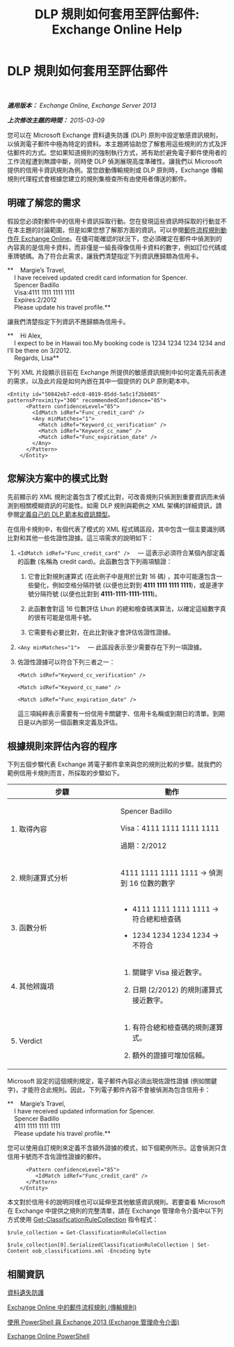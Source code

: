 ﻿---
title: 'DLP 規則如何套用至評估郵件: Exchange Online Help'
TOCTitle: DLP 規則如何套用至評估郵件
ms:assetid: 1ac77020-26ff-410c-ab09-4f28a99d67a1
ms:mtpsurl: https://technet.microsoft.com/zh-tw/library/Dn329050(v=EXCHG.150)
ms:contentKeyID: 56269011
ms.date: 05/23/2018
mtps_version: v=EXCHG.150
ms.translationtype: MT
---

# DLP 規則如何套用至評估郵件

 

_**適用版本：** Exchange Online, Exchange Server 2013_

_**上次修改主題的時間：** 2015-03-09_

您可以在 Microsoft Exchange 資料遺失防護 (DLP) 原則中設定敏感資訊規則，以偵測電子郵件中極為特定的資料。本主題將協助您了解套用這些規則的方式及評估郵件的方式。您如果知道規則的強制執行方式，將有助於避免電子郵件使用者的工作流程遭到無謂中斷，同時使 DLP 偵測展現高度準確性。讓我們以 Microsoft 提供的信用卡資訊規則為例。當您啟動傳輸規則或 DLP 原則時，Exchange 傳輸規則代理程式會根據您建立的規則集檢查所有由使用者傳送的郵件。

## 明確了解您的需求

假設您必須對郵件中的信用卡資訊採取行動。您在發現這些資訊時採取的行動並不在本主題的討論範圍，但是如果您想了解那方面的資訊，可以參閱[郵件流程規則動作在 Exchange Online](https://technet.microsoft.com/zh-tw/library/jj919237\(v=exchg.150\))。在儘可能確認的狀況下，您必須確定在郵件中偵測到的內容真的是信用卡資料，而非僅是一組長得像信用卡資料的數字，例如訂位代碼或車牌號碼。為了符合此需求，讓我們清楚指定下列資訊應歸類為信用卡。

**    Margie’s Travel,  
    I have received updated credit card information for Spencer.  
    Spencer Badillo  
    Visa:4111 1111 1111 1111  
    Expires:2/2012  
    Please update his travel profile.**

讓我們清楚指定下列資訊不應歸類為信用卡。

**    Hi Alex,  
    I expect to be in Hawaii too.My booking code is 1234 1234 1234 1234 and I’ll be there on 3/2012.  
    Regards, Lisa**

下列 XML 片段顯示目前在 Exchange 所提供的敏感資訊規則中如何定義先前表達的需求，以及此片段是如何內嵌在其中一個提供的 DLP 原則範本中。

    <Entity id="50842eb7-edc8-4019-85dd-5a5c1f2bb085" patternsProximity="300" recommendedConfidence="85">
          <Pattern confidenceLevel="85">
            <IdMatch idRef="Func_credit_card" />
            <Any minMatches="1">
              <Match idRef="Keyword_cc_verification" />
              <Match idRef="Keyword_cc_name" />
              <Match idRef="Func_expiration_date" />
            </Any>
          </Pattern>
        </Entity>

## 您解決方案中的模式比對

先前顯示的 XML 規則定義包含了模式比對，可改善規則只偵測到重要資訊而未偵測到相關模糊資訊的可能性。如需 DLP 規則與範例之 XML 架構的詳細資訊，請參閱[定義自己的 DLP 範本和資訊類型](define-your-own-dlp-templates-and-information-types-exchange-2013-help.md)。

在信用卡規則中，有個代表了模式的 XML 程式碼區段，其中包含一個主要識別碼比對和其他一些佐證性證據。這三項需求的說明如下：

1.  `<IdMatch idRef="Func_credit_card" />  ` — 這表示必須符合某個內部定義的函數 (名稱為 credit card)。此函數包含下列兩項驗證：
    
    1.  它會比對規則運算式 (在此例子中是用於比對 16 碼) ，其中可能還包含一些變化，例如空格分隔符號 (以便也比對到 **4111 1111 1111 1111**)，或是連字號分隔符號 (以便也比對到 **4111-1111-1111-1111**)。
    
    2.  此函數會對這 16 位數評估 Lhun 的總和檢查碼演算法，以確定這組數字真的很有可能是信用卡號。
    
    3.  它需要有必要比對，在此比對後才會評估佐證性證據。

2.  `<Any minMatches="1">  ` — 此區段表示至少需要存在下列一項證據。

3.  佐證性證據可以符合下列三者之一：
    
    `<Match idRef="Keyword_cc_verification" />`
    
    `<Match idRef="Keyword_cc_name" />`
    
    `<Match idRef="Func_expiration_date" />`
    
    這三項純粹表示需要有一份信用卡關鍵字、信用卡名稱或到期日的清單。到期日是以內部另一個函數來定義及評估。

## 根據規則來評估內容的程序

下列五個步驟代表 Exchange 將電子郵件拿來與您的規則比較的步驟。就我們的範例信用卡規則而言，所採取的步驟如下。


<table>
<colgroup>
<col style="width: 50%" />
<col style="width: 50%" />
</colgroup>
<thead>
<tr class="header">
<th>步驟</th>
<th>動作</th>
</tr>
</thead>
<tbody>
<tr class="odd">
<td><p>1. 取得內容</p></td>
<td><p>Spencer Badillo</p>
<p>Visa：4111 1111 1111 1111</p>
<p>過期：2/2012</p></td>
</tr>
<tr class="even">
<td><p>2. 規則運算式分析</p></td>
<td><p>4111 1111 1111 1111 -&gt; 偵測到 16 位數的數字</p></td>
</tr>
<tr class="odd">
<td><p>3. 函數分析</p></td>
<td><ul>
<li><p>4111 1111 1111 1111 -&gt; 符合總和檢查碼</p></li>
<li><p>1234 1234 1234 1234 -&gt; 不符合</p></li>
</ul></td>
</tr>
<tr class="even">
<td><p>4. 其他辨識項</p></td>
<td><ol>
<li><p>關鍵字 Visa 接近數字。</p></li>
<li><p>日期 (2/2012) 的規則運算式接近數字。</p></li>
</ol></td>
</tr>
<tr class="odd">
<td><p>5. Verdict</p></td>
<td><ol>
<li><p>有符合總和檢查碼的規則運算式。</p></li>
<li><p>額外的證據可增加信賴。</p></li>
</ol>
<p></p></td>
</tr>
</tbody>
</table>


Microsoft 設定的這個規則規定，電子郵件內容必須出現佐證性證據 (例如關鍵字)，才能符合此規則。因此，下列電子郵件內容不會被偵測為包含信用卡：

**    Margie’s Travel,  
    I have received updated information for Spencer.  
    Spencer Badillo  
    4111 1111 1111 1111  
    Please update his travel profile.**

您可以使用自訂規則來定義不含額外證據的模式，如下個範例所示。這會偵測只含信用卡號而不含佐證性證據的郵件。

``` 
      <Pattern confidenceLevel="85">
         <IdMatch idRef="Func_credit_card" />
      </Pattern>
    </Entity>
```

本文對於信用卡的說明同樣也可以延伸至其他敏感資訊規則。若要查看 Microsoft 在 Exchange 中提供之規則的完整清單，請在 Exchange 管理命令介面中以下列方式使用 [Get-ClassificationRuleCollection](https://technet.microsoft.com/zh-tw/library/jj218696\(v=exchg.150\)) 指令程式：

    $rule_collection = Get-ClassificationRuleCollection

    $rule_collection[0].SerializedClassificationRuleCollection | Set-Content oob_classifications.xml -Encoding byte

## 相關資訊

[資料遺失防護](technical-overview-of-dlp-data-loss-prevention-in-exchange.md)

[Exchange Online 中的郵件流程規則 (傳輸規則)](https://technet.microsoft.com/zh-tw/library/jj919238\(v=exchg.150\))

[使用 PowerShell 與 Exchange 2013 (Exchange 管理命令介面)](https://technet.microsoft.com/zh-tw/library/bb123778\(v=exchg.150\))

[Exchange Online PowerShell](https://technet.microsoft.com/zh-tw/library/jj200677\(v=exchg.150\))


